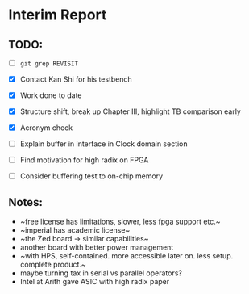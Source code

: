 # Interim Report

## TODO:
- [ ] `git grep REVISIT`
- [x] Contact Kan Shi for his testbench
- [x] Work done to date
- [x] Structure shift, break up Chapter III, highlight TB comparison early
- [x] Acronym check
- [ ] Explain buffer in interface in Clock domain section
- [ ] Find motivation for high radix on FPGA
- [ ] Consider buffering test to on-chip memory


## Notes:
- ~free license has limitations, slower, less fpga support etc.~
- ~imperial has academic license~
- ~the Zed board -> similar capabilities~
- another board with better power management
- ~with HPS, self-contained. more accessible later on. less setup. 
  complete product.~
- maybe turning tax in serial vs parallel operators?
- Intel at Arith gave ASIC with high radix paper
